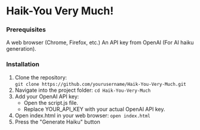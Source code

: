 <h1>Haik-You Very Much!</h1>


<h3>Prerequisites</h3>
A web browser (Chrome, Firefox, etc.)
An API key from OpenAI (For AI haiku generation).

<h3>Installation</h3>
<ol>
  <li>
    Clone the repository: <br>
    <code>git clone https://github.com/yourusername/Haik-You-Very-Much.git</code> 
  </li>
  <li>
  Navigate into the project folder: <code>cd Haik-You-Very-Much</code>
  </li>
  <li>
  Add your OpenAI API key:
  <ul>
    <li>Open the script.js file.</li>
    <li>Replace YOUR_API_KEY with your actual OpenAI API key.</li>
  </ul>
  </li>
  <li>
  Open index.html in your web browser: <code>open index.html</code>
  </li>
  <li>Press the "Generate Haiku" button</li>
</ol>


